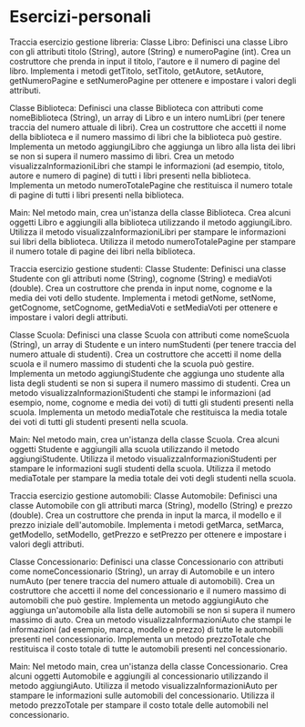 # Esercizi-personali

Traccia esercizio gestione libreria:
Classe Libro:
Definisci una classe Libro con gli attributi titolo (String), autore (String) e numeroPagine (int).
Crea un costruttore che prenda in input il titolo, l'autore e il numero di pagine del libro.
Implementa i metodi getTitolo, setTitolo, getAutore, setAutore, getNumeroPagine e setNumeroPagine per ottenere e impostare i valori degli attributi.

Classe Biblioteca:
Definisci una classe Biblioteca con attributi come nomeBiblioteca (String), un array di Libro e un intero numLibri (per tenere traccia del numero attuale di libri).
Crea un costruttore che accetti il nome della biblioteca e il numero massimo di libri che la biblioteca può gestire.
Implementa un metodo aggiungiLibro che aggiunga un libro alla lista dei libri se non si supera il numero massimo di libri.
Crea un metodo visualizzaInformazioniLibri che stampi le informazioni (ad esempio, titolo, autore e numero di pagine) di tutti i libri presenti nella biblioteca.
Implementa un metodo numeroTotalePagine che restituisca il numero totale di pagine di tutti i libri presenti nella biblioteca.

Main:
Nel metodo main, crea un'istanza della classe Biblioteca.
Crea alcuni oggetti Libro e aggiungili alla biblioteca utilizzando il metodo aggiungiLibro.
Utilizza il metodo visualizzaInformazioniLibri per stampare le informazioni sui libri della biblioteca.
Utilizza il metodo numeroTotalePagine per stampare il numero totale di pagine dei libri nella biblioteca.



Traccia esercizio gestione studenti:
Classe Studente:
Definisci una classe Studente con gli attributi nome (String), cognome (String) e mediaVoti (double).
Crea un costruttore che prenda in input nome, cognome e la media dei voti dello studente.
Implementa i metodi getNome, setNome, getCognome, setCognome, getMediaVoti e setMediaVoti per ottenere e impostare i valori degli attributi.

Classe Scuola:
Definisci una classe Scuola con attributi come nomeScuola (String), un array di Studente e un intero numStudenti (per tenere traccia del numero attuale di studenti).
Crea un costruttore che accetti il nome della scuola e il numero massimo di studenti che la scuola può gestire.
Implementa un metodo aggiungiStudente che aggiunga uno studente alla lista degli studenti se non si supera il numero massimo di studenti.
Crea un metodo visualizzaInformazioniStudenti che stampi le informazioni (ad esempio, nome, cognome e media dei voti) di tutti gli studenti presenti nella scuola.
Implementa un metodo mediaTotale che restituisca la media totale dei voti di tutti gli studenti presenti nella scuola.

Main:
Nel metodo main, crea un'istanza della classe Scuola.
Crea alcuni oggetti Studente e aggiungili alla scuola utilizzando il metodo aggiungiStudente.
Utilizza il metodo visualizzaInformazioniStudenti per stampare le informazioni sugli studenti della scuola.
Utilizza il metodo mediaTotale per stampare la media totale dei voti degli studenti nella scuola.



Traccia esercizio gestione automobili:
Classe Automobile:
Definisci una classe Automobile con gli attributi marca (String), modello (String) e prezzo (double).
Crea un costruttore che prenda in input la marca, il modello e il prezzo iniziale dell'automobile.
Implementa i metodi getMarca, setMarca, getModello, setModello, getPrezzo e setPrezzo per ottenere e impostare i valori degli attributi.

Classe Concessionario:
Definisci una classe Concessionario con attributi come nomeConcessionario (String), un array di Automobile e un intero numAuto (per tenere traccia del numero attuale di automobili).
Crea un costruttore che accetti il nome del concessionario e il numero massimo di automobili che può gestire.
Implementa un metodo aggiungiAuto che aggiunga un'automobile alla lista delle automobili se non si supera il numero massimo di auto.
Crea un metodo visualizzaInformazioniAuto che stampi le informazioni (ad esempio, marca, modello e prezzo) di tutte le automobili presenti nel concessionario.
Implementa un metodo prezzoTotale che restituisca il costo totale di tutte le automobili presenti nel concessionario.

Main:
Nel metodo main, crea un'istanza della classe Concessionario.
Crea alcuni oggetti Automobile e aggiungili al concessionario utilizzando il metodo aggiungiAuto.
Utilizza il metodo visualizzaInformazioniAuto per stampare le informazioni sulle automobili del concessionario.
Utilizza il metodo prezzoTotale per stampare il costo totale delle automobili nel concessionario.

